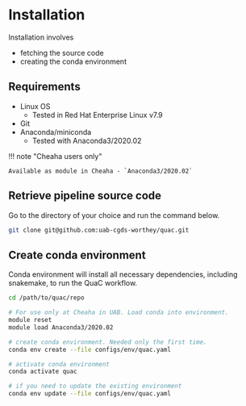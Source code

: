 # Installation

Installation involves

- fetching the source code
- creating the conda environment

## Requirements

- Linux OS
  - Tested in Red Hat Enterprise Linux  v7.9
- Git
- Anaconda/miniconda
    - Tested with Anaconda3/2020.02


!!! note "Cheaha users only"
   
    Available as module in Cheaha - `Anaconda3/2020.02`


## Retrieve pipeline source code

Go to the directory of your choice and run the command below.

```sh
git clone git@github.com:uab-cgds-worthey/quac.git
```


## Create conda environment

Conda environment will install all necessary dependencies, including snakemake, to run the QuaC workflow.

```sh
cd /path/to/quac/repo

# For use only at Cheaha in UAB. Load conda into environment.
module reset
module load Anaconda3/2020.02

# create conda environment. Needed only the first time.
conda env create --file configs/env/quac.yaml

# activate conda environment
conda activate quac

# if you need to update the existing environment
conda env update --file configs/env/quac.yaml
```
